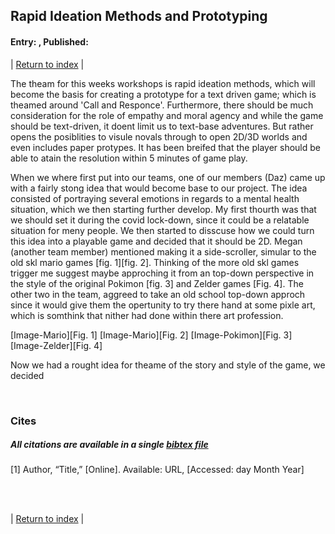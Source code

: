 ## Rapid Ideation Methods and Prototyping
#### Entry: <span id="index"></span>, Published: <span id="published"></span>

<span class="priv_entry" style="display: inline;"></span>
| 
[Return to index](../)
| 
<span class="next_entry" style="display: inline;"></span>

<!-- Points to write about.
- lack of leardership
- unorganised
- No GDD, lack of kamban board
- Lost sight of main goal.
  - narrative
  - protray emotion
- bringing it all together.
- WS - Not paying enought attenct to the Nural board.
  - and not doing the activatie assigned.
  - 

##
Title:  rapid ideation/prototype??
##

- This has made relise that i need to pay a bit more attachen
- Rapid Ideation and Prototypeing methods.


-->
The theam for this weeks workshops is rapid ideation methods, which will become the basis for creating a prototype for a text driven game; which is theamed around 'Call and Responce'. Furthermore, there should be much consideration for the role of empathy and moral agency and while the game should be text-driven, it doent limit us to text-base adventures. But rather opens the posiblities to visule novals through to open 2D/3D worlds and even includes paper protypes. It has been breifed that the player should be able to atain the resolution within 5 minutes of game play.  

When we where first put into our teams, one of our members (Daz) came up with a fairly stong idea that would become base to our project. The idea consisted of portraying several emotions in regards to a mental health situation, which we then starting further develop. My first thourth was that we should set it during the covid lock-down, since it could be a relatable situation for meny people. We then started to disscuse how we could turn this idea into a playable game and decided that it should be 2D. Megan (another team member) mentioned making it a side-scroller, simular to the old skl mario games [fig. 1][fig. 2]. Thinking of the more old skl games trigger me suggest maybe approching it from an top-down perspective in the style of the original Pokimon [fig. 3] and Zelder games [Fig. 4]. The other two in the team, aggreed to take an old school top-down approch since it would give them the opertunity to try there hand at some pixle art, which is somthink that nither had done within there art profession. 

[Image-Mario][Fig. 1] [Image-Mario][Fig. 2]
[Image-Pokimon][Fig. 3] [Image-Zelder][Fig. 4]

Now we had a rought idea for theame of the story and style of the game, we decided 

<br />

### Cites
##### All citations are available in a single [bibtex file](../references.bib)

<p id="c1">
[1] Author, “Title,” [Online]. Available: URL, [Accessed: day Month Year] 
</p>

<br />
<br />

<span class="priv_entry" style="display: inline;"></span>
| 
[Return to index](../)
| 
<span class="next_entry" style="display: inline;"></span>

<script>
// Store the entry id and published values in a JS script, to make life easier with updateing links.
entry_id  = 3
published = "01-10-21" 
week = 2

document.getElementById("index").innerHTML = entry_id
document.getElementById("published").innerHTML   = `${published} (Week: ${week})`


next_page = "journal_"+ (entry_id + 1)
priv_page = "journal_"+ (entry_id - 1)

next_links = document.getElementsByClassName("next_entry")
priv_links = document.getElementsByClassName("priv_entry")

// atempt to fetch the next page. 
// if we get an ok responce display the next links, 
// otherwise we have most likely reaced the end.
fetch('./'+next_page+'.html')
    .then (
        responce => {
        if ( responce.ok ) 
            for ( let i in next_links )
                next_links[i].innerHTML = '<a href="./'+next_page+'">Next ></a>'
        }
    )

// only display the priv page link if we have gone past the first page.
// theres no need to fetch the prv page, since we know the min id is 0
if (entry_id > 0)
    for ( let i in priv_links )
        priv_links[i].innerHTML = '<a href="./'+priv_page+'">< Priv</a>'


</script>